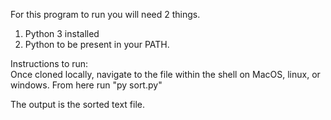 For this program to run you will need 2 things.
1. Python 3 installed
2. Python to be present in your PATH. 

Instructions to run:    
Once cloned locally, navigate to the file within the shell on MacOS, linux, or windows. 
From here run "py sort.py" 

The output is the sorted text file. 

